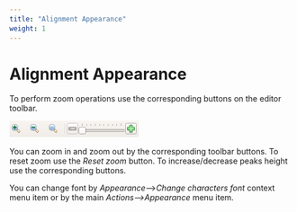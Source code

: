 ```yaml
---
title: "Alignment Appearance"
weight: 1
---
```



# Alignment Appearance

To perform zoom operations use the corresponding buttons on the editor toolbar.


![](/images/65929767/65929768.png)

You can zoom in and zoom out by the corresponding toolbar buttons. To reset zoom use the _Reset zoom_ button. To increase/decrease peaks height use the corresponding buttons.

You can change font by _Appearance_–>_Change characters font_ context menu item or by the main _Actions–>Appearance_ menu item.
